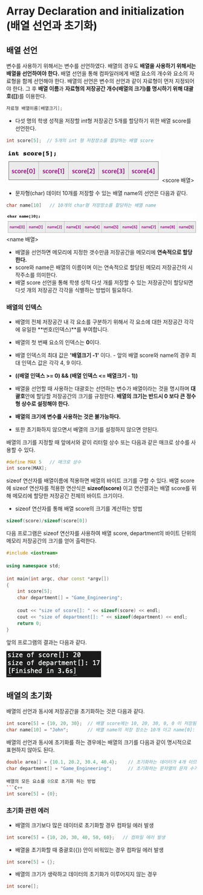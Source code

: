 # Array Declaration and initialization (배열 선언과 초기화)

## 배열 선언

변수를 사용하기 위해서는 변수를 선언하였다. 배열의 경우도 **배열을 사용하기 위해서는 배열을 선언하여야 한다.** 
배열 선언을 통해 컴파일러에게 배열 요소의 개수와 요소의 자료형을 함께 선언해야 한다. 
배열의 선언은 변수의 선언과 같이 자료형이 먼저 지정되어야 한다. 그 후 **배열 이름**과 **자료형의 저장공간 개수(배열의 크기)**를
명시하기 위해 대괄호(**[]**)를 이용한다.

```C++
자료형 배열이름[배열크기];
 ```

* 다섯 명의 학생 성적을 저장할 int형 저장공간 5개를 할당하기 위한 배열 score를 선언한다. 

```C++
int score[5];  // 5개의 int 형 저장장소를 할당하는 배열 score
```

![image](./score_array.png) <score 배열>

* 문자형(char) 데이터 10개를 저장할 수 있는 배열 name의 선언은 다음과 같다.

``` C++
char name[10]   // 10개의 char형 저장장소를 할당하는 배열 name
```

![image](./name_array.png) <name 배열>

* 배열을 선언하면 메모리에 지정한 갯수만큼 저장공간을 메모리에 **연속적으로 할당한다.** 
* score와 name은 배열의 이름이며 이는 연속적으로 할당된 메모리 저장공간의 시작주소를 의미한다.
* 배열 score 선언을 통해 학생 성적 다섯 개를 저장할 수 있는 저장공간이 할당되면 다섯 개의 저장공간 각각을 식별하는 방법이 필요하다.

### 배열의 인덱스

* 배열의 전체 저장공간 내 각 요소를 구분하기 위해서 각 요소에 대한 저장공간 각각에 유일한 **번호(인덱스)**를 부여합니다. 
* 배열의 첫 번째 요소의 인덱스는 **0**이다.   
* 배열 인덱스의 최대 값은 **'배열크기 -1'** 이다. - 앞의 배열 score와 name의 경우 최대 인덱스 값은 각각 4, 9 이다.
* **((배열 인덱스 >= 0) && (배열 인덱스 <= 배열크기 - 1))** 

* 배열을 선언할 때 사용하는 대괄호는 선언하는 변수가 배열이라는 것을 명시하며 **대괄호**안에 할당할 저장공간의 크기를 규정한다. 
**배열의 크기는 반드시 0 보다 큰 정수형 상수로 설정해야 한다.**
* **배열의 크기에 변수를 사용하는 것은 불가능하다.** 
* 또한 초기화하지 않으면서 배열의 크기를 설정하지 않으면 안된다. 

배열의 크기를 지정할 때 앞에서와 같이 리터럴 상수 또는 다음과 같은 매크로 상수를 사용할 수 있다. 
```C++
#define MAX 5   // 매크로 상수
int score[MAX];
```

sizeof 연산자를 배열이름에 적용하면 배열의 바이트 크기를 구할 수 있다. 
배열 score에 sizeof 연산자를 적용한 연산식은 **sizeof(score)** 이고 연산결과는 배열 score를 위해 메모리에 할당한 저장공간 전체의 바이트 크기이다. 

* sizeof 연산자를 통해 배열 score의 크기를 계산하는 방법
 ```C++
 sizeof(score)/sizeof(score[0])
```

다음 프로그램은 sizeof 연산자를 사용하여 배열 score, department의 바이트 단위의 메모리 저장공간의 크기를 얻어 출력한다. 

```C++
#include <iostream>

using namespace std;

int main(int argc, char const *argv[])
{
	int score[5];
	char department[] = "Game_Engineering";

	cout << "size of score[]: " << sizeof(score) << endl;
	cout << "size of department[]: " << sizeof(department) << endl;
	return 0;
}
```
앞의 프로그램의 결과는 다음과 같다. 

![image](./sizeofArray_result.png)

##  배열의 초기화

배열의 선언과 동시에 저장공간을 초기화하는 것은 다음과 같다.
```C++
int score[5] = {10, 20, 30};  // 배열 score에는 10, 20, 30, 0, 0 이 저장됨 
char name[10] = "John";       // 배열 name의 저장 장소는 10개 이고 name[0]: 'J', name[1]:'o', name[2]:'h', name[3]:'n', name[4]:'\0'
```

배열의 선언과 동시에 초기화를 하는 경우에는 배열의 크기를 다음과 같이 명시적으로 표현하지 않아도 된다.
```C++
double area[] = {10.1, 20.2, 30.4, 40.4};    // 초기화하는 데이터가 4개 이므로 배열 area의 크기는 4 임
char department[] = "Game_Engineering";      // 초기화하는 문자열의 문자 수가 16개이고 문자열을 저장하므로 배열 department의 크기는 17 임

배열의 모든 요소를 0으로 초기화 하는 방법
```C++
int score[5] = {0};
```

### 초기화 관련 에러 

* 배열의 크기보다 많은 데이터로 초기화할 경우 컴파일 에러 발생 
```C++
int score[5] = {10, 20, 30, 40, 50, 60};   // 컴파일 에러 발생
```

* 배열을 초기화할 때 중괄호({}) 안이 비워있는 경우 컴파일 에러 발생
```C++
int score[5] = {};
```

* 배열의 크기가 생락하고 데이터의 초기화가 이루어지지 않는 경우
```C++
int score[];
```



